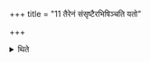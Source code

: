 +++
title = "11 तैरेनं संसृष्टैरभिषिञ्चति यतो"

+++

<details><summary>थिते</summary>

11. (Having) mixed together (the Adhvaryu) sprinkles those waters on him (the sacrificer) with yato vāto manojavāḥ... (TB II.7.7.6).  
</details>

